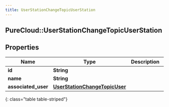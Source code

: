 ```yaml
---
title: UserStationChangeTopicUserStation
---
```

## PureCloud::UserStationChangeTopicUserStation

## Properties

|Name | Type | Description | Notes|
|------------ | ------------- | ------------- | -------------|
| **id** | **String** |  | [optional] |
| **name** | **String** |  | [optional] |
| **associated_user** | [**UserStationChangeTopicUser**](UserStationChangeTopicUser.html) |  | [optional] |
{: class="table table-striped"}



